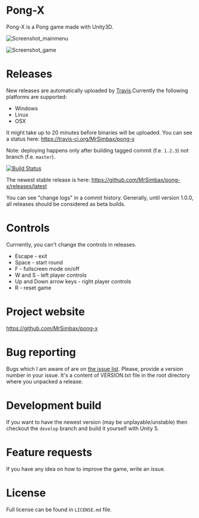 # Pong-X #

Pong-X is a Pong game made with Unity3D.

![Screenshot_mainmenu](http://i.imgur.com/jtzhCCZ.png)

![Screenshot_game](http://i.imgur.com/54smhDU.png)

# Releases #

New releases are automatically uploaded by [Travis](http://travis-ci.com).Currently the following platforms are supported:

- Windows
- Linux
- OSX

It might take up to 20 minutes before binaries will be uploaded. You can see a status here: https://travis-ci.org/MrSimbax/pong-x

Note: deploying happens only after building tagged commit (f.e. `1.2.3`) not branch (f.e. `master`).

[![Build Status](https://travis-ci.org/MrSimbax/pong-x.svg?branch=master)](https://travis-ci.org/MrSimbax/pong-x)

The newest stable release is here: https://github.com/MrSimbax/pong-x/releases/latest

You can see "change logs" in a commit history. Generally, until version 1.0.0, all releases should be considered as beta builds.

# Controls #

Currrently, you can't change the controls in releases.

- Escape - exit
- Space - start round
- F - fullscreen mode on/off
- W and S - left player controls
- Up and Down arrow keys - right player controls
- R - reset game

# Project website #

https://github.com/MrSimbax/pong-x

# Bug reporting #

Bugs which I am aware of are on [the issue list](https://github.com/MrSimbax/pong-x/issues). Please, provide a version number in your issue. It's a content of VERSION.txt file in the root directory where you unpacked a release.

# Development build #

If you want to have the newest version (may be unplayable/unstable) then checkout the `develop` branch and build it yourself with Unity 5.

# Feature requests #

If you have any idea on how to improve the game, write an issue.

# License #

Full license can be found in `LICENSE.md` file.

